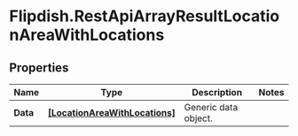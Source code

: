 # Flipdish.RestApiArrayResultLocationAreaWithLocations

## Properties
Name | Type | Description | Notes
------------ | ------------- | ------------- | -------------
**Data** | [**[LocationAreaWithLocations]**](LocationAreaWithLocations.md) | Generic data object. | 


